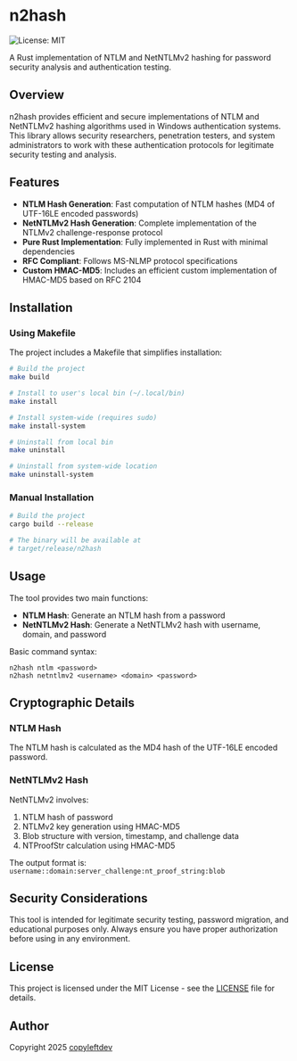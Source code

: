 # n2hash

![License: MIT](https://img.shields.io/badge/License-MIT-blue.svg)

A Rust implementation of NTLM and NetNTLMv2 hashing for password security analysis and authentication testing.

## Overview

n2hash provides efficient and secure implementations of NTLM and NetNTLMv2 hashing algorithms used in Windows authentication systems. This library allows security researchers, penetration testers, and system administrators to work with these authentication protocols for legitimate security testing and analysis.

## Features

- **NTLM Hash Generation**: Fast computation of NTLM hashes (MD4 of UTF-16LE encoded passwords)
- **NetNTLMv2 Hash Generation**: Complete implementation of the NTLMv2 challenge-response protocol
- **Pure Rust Implementation**: Fully implemented in Rust with minimal dependencies
- **RFC Compliant**: Follows MS-NLMP protocol specifications
- **Custom HMAC-MD5**: Includes an efficient custom implementation of HMAC-MD5 based on RFC 2104

## Installation

### Using Makefile

The project includes a Makefile that simplifies installation:

```bash
# Build the project
make build

# Install to user's local bin (~/.local/bin)
make install

# Install system-wide (requires sudo)
make install-system

# Uninstall from local bin
make uninstall

# Uninstall from system-wide location
make uninstall-system
```

### Manual Installation

```bash
# Build the project
cargo build --release

# The binary will be available at
# target/release/n2hash
```

## Usage

The tool provides two main functions:

- **NTLM Hash**: Generate an NTLM hash from a password
- **NetNTLMv2 Hash**: Generate a NetNTLMv2 hash with username, domain, and password

Basic command syntax:

```
n2hash ntlm <password>
n2hash netntlmv2 <username> <domain> <password>
```

## Cryptographic Details

### NTLM Hash

The NTLM hash is calculated as the MD4 hash of the UTF-16LE encoded password.

### NetNTLMv2 Hash

NetNTLMv2 involves:
1. NTLM hash of password
2. NTLMv2 key generation using HMAC-MD5
3. Blob structure with version, timestamp, and challenge data
4. NTProofStr calculation using HMAC-MD5

The output format is: `username::domain:server_challenge:nt_proof_string:blob`

## Security Considerations

This tool is intended for legitimate security testing, password migration, and educational purposes only. Always ensure you have proper authorization before using in any environment.

## License

This project is licensed under the MIT License - see the [LICENSE](LICENSE) file for details.

## Author

Copyright 2025 [copyleftdev](https://github.com/copyleftdev)

